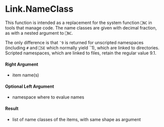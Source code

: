 # Link.NameClass

This function is intended as a replacement for the system function `⎕NC` in tools that manage code. The name classes are given with decimal fraction, as with a nested argument to `⎕NC`. 

The only difference is that `¯9` is returned for unscripted namespaces (including `#` and `⎕SE` which normally yield ¯1), which are linked to directories. Scripted namespaces, which are linked to files, retain the regular value 9.1. 

#### Right Argument

- item name(s)

#### Optional Left Argument

- namespace where to evalue names 

#### Result

- list of name classes of the items, with same shape as argument